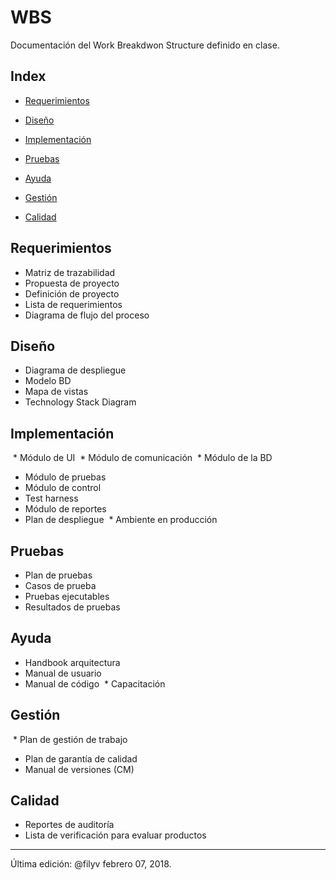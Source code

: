 # WBS
Documentación del Work Breakdwon Structure definido en clase.

## Index
* [Requerimientos](#Requerimientos)

* [Diseño](#Diseño)

* [Implementación](#Implementación)

* [Pruebas](#Pruebas)

* [Ayuda](#Ayuda)

* [Gestión](#Gestión)

* [Calidad](#Calidad)

<a id="Requerimientos"></a>
## Requerimientos
  * Matriz de trazabilidad
  * Propuesta de proyecto
  * Definición de proyecto
  * Lista de requerimientos
  * Diagrama de flujo del proceso
  
<a id="Diseño"></a> 
## Diseño
  * Diagrama de despliegue
  * Modelo BD
  * Mapa de vistas
  * Technology Stack Diagram

<a id="Implementación"></a> 
## Implementación
  * Módulo de UI
  * Módulo de comunicación
  * Módulo de la BD
  * Módulo de pruebas
  * Módulo de control
  * Test harness
  * Módulo de reportes
  * Plan de despliegue
  * Ambiente en producción
  
<a id="Pruebas"></a> 
## Pruebas
  * Plan de pruebas
  * Casos de prueba
  * Pruebas ejecutables
  * Resultados de pruebas

<a id="Ayuda"></a> 
## Ayuda
  * Handbook arquitectura
  * Manual de usuario
  * Manual de código
  * Capacitación

<a id="Gestión"></a> 
## Gestión
  * Plan de gestión de trabajo
  * Plan de garantía de calidad
  * Manual de versiones (CM)

<a id="Calidad"></a>
## Calidad
  * Reportes de auditoría
  * Lista de verificación para evaluar productos
---

Última edición: @filyv febrero 07, 2018.
